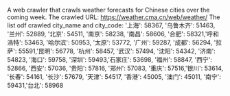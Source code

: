 A web crawler that crawls weather forecasts for Chinese cities over the coming week.
The crawled URL: https://weather.cma.cn/web/weather/
The list odf crawled city_name and city_code: 
    '上海': 58367, '乌鲁木齐': 51463, '兰州': 52889, '北京': 54511, '南京': 58238, '南昌': 58606, '合肥': 58321,'呼和浩特': 53463, 
    '哈尔滨': 50953, '太原': 53772, '广州': 59287, '成都': 56294, '拉萨': 55591,'昆明': 56778, '杭州': 58457, '武汉': 57494, 
    '沈阳': 54342, '济南': 54823, '海口': 59758, '深圳': 59493,'石家庄': 53698, '福州': 58847, '西宁': 52866, '西安': 57036, 
    '贵阳': 57816, '郑州': 57083, '重庆': 57516,'银川': 53614, '长春': 54161, '长沙': 57679, '天津': 54517, '香港': 45005, 
    '澳门': 45011, '南宁': 59431,'台北': 58968
